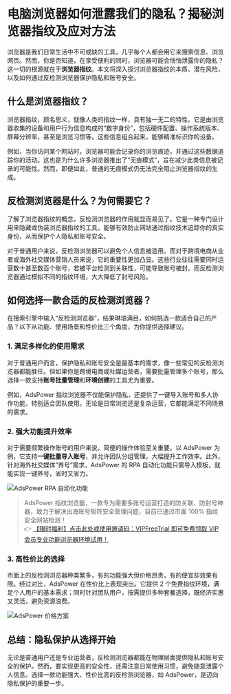 # 电脑浏览器如何泄露我们的隐私？揭秘浏览器指纹及应对方法

浏览器是我们日常生活中不可或缺的工具，几乎每个人都会用它来搜索信息、浏览网页。然而，你是否知道，在享受便利的同时，浏览器可能会悄悄泄露你的隐私？这一切的根源就在于**浏览器指纹**。本文将深入探讨浏览器指纹的本质、潜在风险，以及如何通过反检测浏览器保护隐私和账号安全。

## 什么是浏览器指纹？

浏览器指纹，顾名思义，就像人类的指纹一样，具有独一无二的特性。它是由浏览器收集的设备和用户行为信息构成的“数字身份”，包括硬件配置、操作系统版本、屏幕分辨率，甚至是浏览习惯等。这些信息组合起来，能够精准标识你的设备。

例如，当你访问某个网站时，浏览器可能会记录你的浏览痕迹，并通过这些数据追踪你的活动。这也是为什么许多浏览器推出了“无痕模式”，旨在减少此类信息被记录的可能性。然而，即便如此，普通的无痕模式仍无法完全阻止浏览器指纹的生成。

## 反检测浏览器是什么？为何需要它？

了解了浏览器指纹的概念，反检测浏览器的作用就显而易见了。它是一种专门设计用来隐藏或伪装浏览器指纹的工具，能够有效防止网站通过指纹技术追踪你的真实身份，从而保护个人隐私和账号安全。

对于普通用户来说，反检测浏览器可以避免个人信息被滥用。而对于跨境电商从业者或海外社交媒体营销人员来说，它的重要性更加凸显。这些行业往往需要同时运营数十甚至数百个账号，若被平台检测到关联性，可能导致账号被封。而反检测浏览器通过模拟不同的指纹环境，大大降低了封号风险。

## 如何选择一款合适的反检测浏览器？

在搜索引擎中输入“反检测浏览器”，结果琳琅满目，如何挑选一款适合自己的产品？以下从功能、使用场景和性价比三个角度，为你提供选择建议。

### 1. 满足多样化的使用需求

对于普通用户而言，保护隐私和账号安全是最基本的需求，像一些常见的反检测浏览器都能胜任。但如果你是跨境电商或社媒运营者，需要批量管理多个账号，那么选择一款支持**账号批量管理**和**环境创建**的工具尤为重要。

例如，AdsPower 指纹浏览器不仅能保护隐私，还提供了一键导入账号和多人协作功能，特别适合团队使用。无论是日常浏览还是复杂运营，它都能满足不同场景的需求。

### 2. 强大功能提升效率

对于需要频繁操作账号的用户来说，简便的操作体验至关重要。以 AdsPower 为例，它支持**一键批量导入账号**，并允许团队分组管理，大幅提升工作效率。此外，针对海外社交媒体“养号”需求，AdsPower 的 RPA 自动化功能只需导入模板，就能实现一键养号，省时又省力。

![AdsPower RPA 自动化功能](https://198301.xyz/img/884296817099766.webp)

> AdsPower 指纹浏览器，一款专为需要多账号运营打造的防关联、防封号神器，致力于解决出海账号矩阵安全管理问题，目前已通过市面 100% 指纹安全网站检测！  
> 👉 [【限时福利】点击此处或使用邀请码：VIPFreeTrial 即可免费领取 VIP 会员专业功能浏览器环境试用！](https://bit.ly/adspower_free)

### 3. 高性价比的选择

市面上的反检测浏览器种类繁多，有的功能强大但价格昂贵，有的便宜却效果有限。经过对比，AdsPower 在性价比上表现突出。它提供 2 个免费指纹环境，满足个人用户的基本需求；同时针对团队用户，按需提供多种套餐选择，既经济实惠又灵活，避免资源浪费。

![AdsPower 价格方案](https://198301.xyz/img/2530917950073764.webp)

## 总结：隐私保护从选择开始

无论是普通用户还是专业运营者，反检测浏览器都能在物理层面提供隐私和账号安全的保护。然而，要实现更高的安全性，还需注意日常使用习惯，避免随意泄露个人信息。选择一款功能强大、性价比高的反检测浏览器，如 AdsPower，是迈向隐私保护的重要一步。
